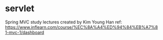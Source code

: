 # servlet

Spring MVC study 
lectures created by Kim Young Han 
ref: https://www.inflearn.com/course/%EC%8A%A4%ED%94%84%EB%A7%81-mvc-1/dashboard
